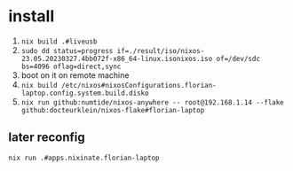 # install

1. `nix build .#liveusb`
2. `sudo dd status=progress if=./result/iso/nixos-23.05.20230327.4bb072f-x86_64-linux.isonixos.iso of=/dev/sdc bs=4096 oflag=direct,sync`
3. boot on it on remote machine
4. `nix build /etc/nixos#nixosConfigurations.florian-laptop.config.system.build.disko`
5. `nix run github:numtide/nixos-anywhere -- root@192.168.1.14 --flake github:docteurklein/nixos-flake#florian-laptop`


## later reconfig

    nix run .#apps.nixinate.florian-laptop
